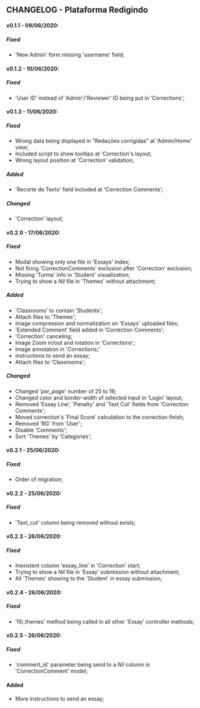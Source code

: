## CHANGELOG - Plataforma Redigindo

#### v0.1.1 - 09/06/2020:
##### Fixed
- 'New Admin' form missing 'username' field;

#### v0.1.2 - 10/06/2020:
##### Fixed
-  'User ID' instead of 'Admin'/'Reviewer' ID being put in 'Corrections';

#### v0.1.3 - 11/06/2020:
##### Fixed
- Wrong data being displayed in "Redações corrigidas" at 'Admin/Home' view;
- Included script to show tooltips at 'Correction's layout;
- Wrong layout position at 'Correction' validation;

##### Added

- 'Recorte de Texto' field included at 'Correction Comments';

##### Changed

- 'Correction' layout;

#### v0.2.0 - 17/06/2020:
##### Fixed

- Modal showing only one file in 'Essays' index;
- Not firing 'CorrectionComments' exclusion after 'Correction' exclusion;
- Missing 'Turma' info in 'Student' visualization;
- Trying to show a _Nil_ file in 'Themes' without attachment;

##### Added

- 'Classrooms' to contain 'Students';
- Attach files to 'Themes';
- Image compression and normalization on 'Essays' uploaded files;
- 'Extended Comment' field added in 'Correction Comments';
- 'Correction' canceling;
- Image Zoom in/out and rotation in 'Corrections';
- Image annotation in 'Corrections;'
- Instructions to send an essay;
- Attach files to 'Classrooms';

##### Changed

- Changed '_per_page_' number of 25 to 16;
- Changed color and border-width of selected input in 'Login' layout; 
- Removed 'Essay Line', 'Penalty' and 'Text Cut' fields from 'Correction Comments';
- Moved correction's 'Final Score' calculation to the correction finish;
- Removed 'RG' from 'User';
- Disable 'Comments';
- Sort 'Themes' by 'Categories';

#### v0.2.1 - 25/06/2020:
##### Fixed

- Order of migration;

#### v0.2.2 - 25/06/2020:
##### Fixed

- 'Text_cut' column being removed without exists;

#### v0.2.3 - 26/06/2020:
##### Fixed

- Inexistent column 'essay_line' in 'Correction' start;
- Trying to show a _Nil_ file in 'Essay' submission without attachment;
- All 'Themes' showing to the 'Student' in essay submission;
 
#### v0.2.4 - 26/06/2020:
##### Fixed

- 'fill_themes' method being called in all other 'Essay' controller methods;

#### v0.2.5 - 26/06/2020:
##### Fixed

- 'comment_id' parameter being send to a _Nil_ column in 'CorrectionComment' model;

#### Added

- More instructions to send an essay;